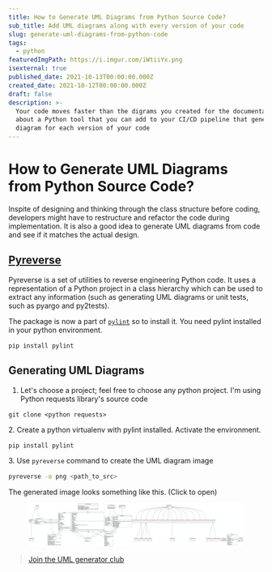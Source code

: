 ```yaml
---
title: How to Generate UML Diagrams from Python Source Code?
sub_title: Add UML diagrams along with every version of your code
slug: generate-uml-diagrams-from-python-code
tags:
  - python
featuredImgPath: https://i.imgur.com/iWtiiYx.png
isexternal: true
published_date: 2021-10-13T00:00:00.000Z
created_date: 2021-10-12T00:00:00.000Z
draft: false
description: >-
  Your code moves faster than the digrams you created for the documentation. How
  about a Python tool that you can add to your CI/CD pipeline that generates UML
  diagram for each version of your code
---
```


# How to Generate UML Diagrams from Python Source Code?

Inspite of designing and thinking through the class structure before coding, developers might have to restructure and refactor the code during implementation. It is also a good idea to generate UML diagrams from code and see if it matches the actual design.

## [Pyreverse](https://pypi.org/project/pylint/?utm\_source=bhavaniravi.com\&utm\_medium=website\&utm\_campaign=bhavaniravi-uml\&utm\_id=uml-diagrams)

Pyreverse is a set of utilities to reverse engineering Python code. It uses a representation of a Python project in a class hierarchy which can be used to extract any information (such as generating UML diagrams or unit tests, such as pyargo and py2tests).

The package is now a part of [`pylint`](https://pypi.org/project/pylint/?utm\_source=bhavaniravi.com\&utm\_medium=website\&utm\_campaign=bhavaniravi-uml\&utm\_id=uml-diagrams) so to install it. You need pylint installed in your python environment.

```
pip install pylint
```

## Generating UML Diagrams

1. Let's choose a project; feel free to choose any python project. I'm using Python requests library's source code&#x20;

```git
git clone <python requests>
```

2\. Create a python virtualenv with pylint installed. Activate the environment.

```bash
pip install pylint
```

3\. Use `pyreverse` command to create the UML diagram image

```bash
pyreverse -o png <path_to_src>
```

The generated image looks something like this. (Click to open)

<figure><img src="../.gitbook/assets/image (6).png" alt=""><figcaption></figcaption></figure>

> [Join the UML generator club](https://buttondown.email/bhavaniravi)
